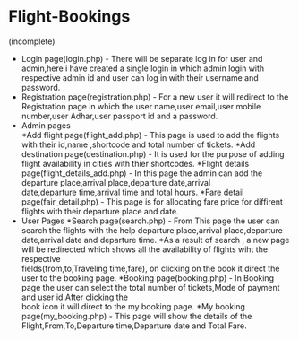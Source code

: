 # Flight-Bookings
(incomplete)
* Login page(login.php) - There will be separate log in for user and admin,here i have created a single login in which admin login with respective admin id and user can log in with their username and password.
*  Registration page(registration.php) - For a new user it will redirect to the Registration page in which the user name,user email,user mobile number,user Adhar,user passport id and a password.
*  Admin pages<br/>
             *Add flight page(flight_add.php) - This page is used to add the flights with their id,name ,shortcode and total number of tickets.
             *Add destination page(destination.php) - It is used for the purpose of adding flight availability in cities with thier shortcodes.
             *Flight details page(flight_details_add.php) - In this page the admin can add the departure place,arrival place,departure date,arrival         
             date,departure time,arrival time and total hours.
             *Fare detail page(fair_detail.php) - This page is for allocating fare price for diffirent flights with their departure place and date.
 * User Pages
             *Search page(search.php) - From This page the user can search the flights with the help departure place,arrival place,departure date,arrival                date and departure time.
             *As a result of search , a new page will be redirected which shows all the availability of flights wiht the respective     
             fields(from,to,Traveling time,fare), on clicking on the book it direct the user to the booking page.
             *Booking page(booking.php) - In Booking page the user can select the total number of tickets,Mode of payment and user id.After clicking the   
             book icon it will direct to the my booking page.
             *My booking page(my_booking.php) - This page will show the details of the Flight,From,To,Departure time,Departure date and Total Fare.
